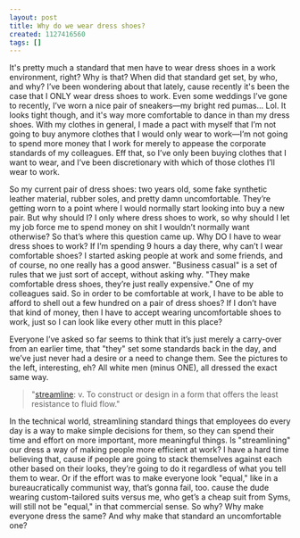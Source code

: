```yaml
---
layout: post
title: Why do we wear dress shoes?
created: 1127416560
tags: []
---
```

It's pretty much a standard that men have to wear dress shoes in a work environment, right? Why is that? When did that standard get set, by who, and why? I’ve been wondering about that lately, cause recently it's been the case that I ONLY wear dress shoes to work. Even some weddings I’ve gone to recently, I’ve worn a nice pair of sneakers—my bright red pumas... Lol. It looks tight though, and it's way more comfortable to dance in than my dress shoes. With my clothes in general, I made a pact with myself that I’m not going to buy anymore clothes that I would only wear to work—I’m not going to spend more money that I work for merely to appease the corporate standards of my colleagues. Eff that, so I’ve only been buying clothes that I want to wear, and I’ve been discretionary with which of those clothes I’ll wear to work.

So my current pair of dress shoes: two years old, some fake synthetic leather material, rubber soles, and pretty damn uncomfortable. They’re getting worn to a point where I would normally start looking into buy a new pair. But why should I? I only where dress shoes to work, so why should I let my job force me to spend money on shit I wouldn’t normally want otherwise? So that’s where this question came up. Why DO I have to wear dress shoes to work? If I’m spending 9 hours a day there, why can’t I wear comfortable shoes? I started asking people at work and some friends, and of course, no one really has a good answer. "Business casual" is a set of rules that we just sort of accept, without asking why. "They make comfortable dress shoes, they’re just really expensive." One of my colleagues said. So in order to be comfortable at work, I have to be able to afford to shell out a few hundred on a pair of dress shoes? If I don’t have that kind of money, then I have to accept wearing uncomfortable shoes to work, just so I can look like every other mutt in this place?

Everyone I’ve asked so far seems to think that it’s just merely a carry-over from an earlier time, that "they" set some standards back in the day, and we’ve just never had a desire or a need to change them. See the pictures to the left, interesting, eh? All white men (minus ONE), all dressed the exact same way.

> 
> "[streamline](http://dictionary.reference.com/search?q=streamline): v. To construct or design in a form that offers the least resistance to fluid flow."
> 

In the technical world, streamlining standard things that employees do every day is a way to make simple decisions for them, so they can spend their time and effort on more important, more meaningful things. Is "streamlining" our dress a way of making people more efficient at work? I have a hard time believing that, cause if people are going to stack themselves against each other based on their looks, they’re going to do it regardless of what you tell them to wear. Or if the effort was to make everyone look "equal," like in a bureaucratically communist way, that’s gonna fail, too. cause the dude wearing custom-tailored suits versus me, who get’s a cheap suit from Syms, will still not be "equal," in that commercial sense. So why? Why make everyone dress the same? And why make that standard an uncomfortable one?

